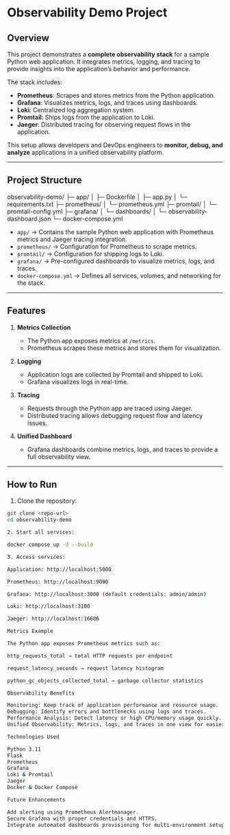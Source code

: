 # Observability Demo Project

## Overview
This project demonstrates a **complete observability stack** for a sample Python web application. It integrates metrics, logging, and tracing to provide insights into the application’s behavior and performance.

The stack includes:  
- **Prometheus**: Scrapes and stores metrics from the Python application.  
- **Grafana**: Visualizes metrics, logs, and traces using dashboards.  
- **Loki**: Centralized log aggregation system.  
- **Promtail**: Ships logs from the application to Loki.  
- **Jaeger**: Distributed tracing for observing request flows in the application.  

This setup allows developers and DevOps engineers to **monitor, debug, and analyze** applications in a unified observability platform.

---

## Project Structure

observability-demo/
├─ app/
│ ├─ Dockerfile
│ ├─ app.py
│ └─ requirements.txt
├─ prometheus/
│ └─ prometheus.yml
├─ promtail/
│ └─ promtail-config.yml
├─ grafana/
│ └─ dashboards/
│ └─ observability-dashboard.json
└─ docker-compose.yml


- `app/` → Contains the sample Python web application with Prometheus metrics and Jaeger tracing integration.  
- `prometheus/` → Configuration for Prometheus to scrape metrics.  
- `promtail/` → Configuration for shipping logs to Loki.  
- `grafana/` → Pre-configured dashboards to visualize metrics, logs, and traces.  
- `docker-compose.yml` → Defines all services, volumes, and networking for the stack.

---

## Features
1. **Metrics Collection**  
   - The Python app exposes metrics at `/metrics`.  
   - Prometheus scrapes these metrics and stores them for visualization.  

2. **Logging**  
   - Application logs are collected by Promtail and shipped to Loki.  
   - Grafana visualizes logs in real-time.  

3. **Tracing**  
   - Requests through the Python app are traced using Jaeger.  
   - Distributed tracing allows debugging request flow and latency issues.

4. **Unified Dashboard**  
   - Grafana dashboards combine metrics, logs, and traces to provide a full observability view.  

---

## How to Run

1. Clone the repository:
```bash
git clone <repo-url>
cd observability-demo

2. Start all services:

docker compose up -d --build

3. Access services:

Application: http://localhost:5000

Prometheus: http://localhost:9090

Grafana: http://localhost:3000 (default credentials: admin/admin)

Loki: http://localhost:3100

Jaeger: http://localhost:16686

Metrics Example

The Python app exposes Prometheus metrics such as:

http_requests_total → total HTTP requests per endpoint

request_latency_seconds → request latency histogram

python_gc_objects_collected_total → garbage collector statistics

Observability Benefits

Monitoring: Keep track of application performance and resource usage.
Debugging: Identify errors and bottlenecks using logs and traces.
Performance Analysis: Detect latency or high CPU/memory usage quickly.
Unified Observability: Metrics, logs, and traces in one view for easier decision-making.

Technologies Used

Python 3.11
Flask
Prometheus
Grafana
Loki & Promtail
Jaeger
Docker & Docker Compose

Future Enhancements

Add alerting using Prometheus Alertmanager.
Secure Grafana with proper credentials and HTTPS.
Integrate automated dashboards provisioning for multi-environment setups.
